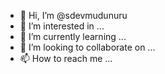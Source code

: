 - 👋 Hi, I’m @sdevmudunuru
- 👀 I’m interested in ...
- 🌱 I’m currently learning ...
- 💞️ I’m looking to collaborate on ...
- 📫 How to reach me ...

<!---
sdevmudunuru/sdevmudunuru is a ✨ special ✨ repository because its `README.md` (this file) appears on your GitHub profile.
You can click the Preview link to take a look at your changes.
--->
